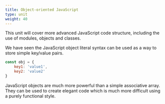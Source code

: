 ```yaml
---
title: Object-oriented JavaScript
type: unit
weight: 40
---
```


This unit will cover more advanced JavaScript code structure, including the use of modules, objects and classes.

<!--more-->

We have seen the JavaScript object literal syntax can be used as a way to store simple key/value pairs. 

```js
const obj = {
    key1: 'value1',
    key2: 'value2'
}
```

JavaScript objects are much more powerful than a simple associative array. They can be used to create elegant code which is much more difficult using a purely functional style.
